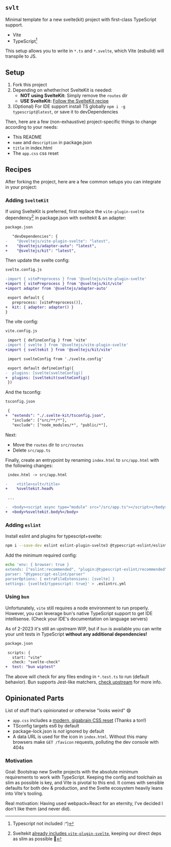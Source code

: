 `svlt`
---

Minimal template for a new svelte(kit) project with first-class TypeScript support.

- Vite
- TypeScript[^1]

[^1]: Typescript not included :^)

This setup allows you to write in `*.ts` and `*.svelte`, which Vite (esbuild) will transpile to JS.

## Setup

1. Fork this project
2. Depending on whether/not SvelteKit is needed:
    - **NOT using SvelteKit:** Simply remove the `routes` dir
    - **USE SvelteKit:** [Follow the SvelteKit recipe](#adding-sveltekit)
3. (Optional) For IDE support install TS globally `npm i -g typescript@latest`, or save it to devDependencies

Then, here are a few (non-exhaustive) project-specific things to change according to your needs:
- This README
- `name` and `description` in package.json
- `title` in index.html
- The `app.css` css reset

## Recipes

After forking the project, here are a few common setups you can integrate in your project:

### Adding `SvelteKit`

If using SvelteKit is preferred, first replace the `vite-plugin-svelte` dependency[^2] in package.json with sveltekit & an adapter:

[^2]: Sveltekit [already includes `vite-plugin-svelte`](https://kit.svelte.dev/docs/integrations#preprocessors-vitepreprocess), keeping our direct deps as slim as possible 🫡

```diff
package.json

   "devDependencies": {
-    "@sveltejs/vite-plugin-svelte": "latest",
+    "@sveltejs/adapter-auto": "latest",
+    "@sveltejs/kit": "latest",
```

Then update the svelte config:
```diff
svelte.config.js

-import { vitePreprocess } from '@sveltejs/vite-plugin-svelte'
+import { vitePreprocess } from '@sveltejs/kit/vite'
+import adapter from '@sveltejs/adapter-auto'

 export default {
   preprocess: [vitePreprocess()],
+  kit: { adapter: adapter() }
}
```

The vite config:
```diff
vite.config.js

 import { defineConfig } from 'vite'
-import { svelte } from '@sveltejs/vite-plugin-svelte'
+import { sveltekit } from '@sveltejs/kit/vite'

 import svelteConfig from './svelte.config'

 export default defineConfig({
-  plugins: [svelte(svelteConfig)]
+  plugins: [sveltekit(svelteConfig)]
 })
```

And the tsconfig:
```diff
tsconfig.json

 {
+  "extends": "./.svelte-kit/tsconfig.json",
   "include": ["src/**/*"],
   "exclude": ["node_modules/*", "public/*"],
```

Next:
- Move the `routes` dir to `src/routes`
- Delete `src/app.ts`

Finally, create an entrypoint by renaming `index.html` to `src/app.html` with the following changes:

```diff
 index.html -> src/app.html

-    <title>svlt</title>
+    %sveltekit.head%

 ...

-  <body><script async type="module" src="/src/app.ts"></script></body>
+  <body>%sveltekit.body%</body>
```

### Adding `eslint`

Install eslint and plugins for typescript+svelte:
```bash
npm i --save-dev eslint eslint-plugin-svelte3 @typescript-eslint/eslint-plugin @typescript-eslint/parser
```

Add the minimum required config:
```bash
echo 'env: { browser: true }
extends: ["eslint:recommended", "plugin:@typescript-eslint/recommended"]
parser: "@typescript-eslint/parser"
parserOptions: { extraFileExtensions: [svelte] }
settings: {svelte3/typescript: true}' > .eslintrc.yml
```

### Using `bun`

Unfortunately, `vite` still requires a node environment to run properly. However, you can leverage bun's native TypeScript support to get IDE intellisense. (Check your IDE's documentation on language servers)

As of 2-2023 it's still an upstream WIP, but if `bun` is available you can write your unit tests in TypeScript **without any additional dependencies!**
```diff
package.json

 scripts: {
   start: "vite"
   check: "svelte-check"
+  test: "bun wiptest"
```

The above will check for any files ending in `*.test.ts` to run (default behavior). Bun supports Jest-like matchers, [check upstream](https://github.com/oven-sh/bun/tree/main/test) for more info.

## Opinionated Parts

List of stuff that's opinionated or otherwise "looks weird" 😄

- `app.css` includes a [modern, gigabrain CSS reset](https://www.joshwcomeau.com/css/custom-css-reset/) (Thanks a ton!)
- TSconfig targets es6 by default
- package-lock.json is _not_ ignored by default
- A data URL is used for the icon in `index.html`. Without this many browsers make `GET /favicon` requests, polluting the dev console with 404s

### Motivation

Goal: Bootstrap new Svelte projects with the absolute minimum requirements to work with TypeScript.
Keeping the config and toolchain as slim as possible is key, and Vite is pivotal to this end. It comes with sensible defaults for both dev & production, and the Svelte ecosystem heavily leans into Vite's tooling.

Real motivation: Having used webpack+React for an eternity, I've decided I don't like them (and never did).
